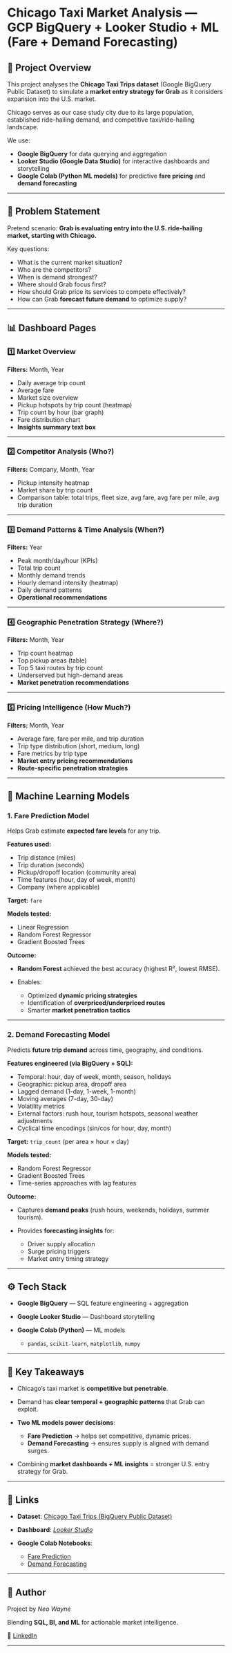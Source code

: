 # Chicago Taxi Market Analysis — GCP BigQuery + Looker Studio + ML (Fare + Demand Forecasting)

## 📌 Project Overview

This project analyses the **Chicago Taxi Trips dataset** (Google BigQuery Public Dataset) to simulate a **market entry strategy for Grab** as it considers expansion into the U.S. market.

Chicago serves as our case study city due to its large population, established ride-hailing demand, and competitive taxi/ride-hailing landscape.

We use:

* **Google BigQuery** for data querying and aggregation
* **Looker Studio (Google Data Studio)** for interactive dashboards and storytelling
* **Google Colab (Python ML models)** for predictive **fare pricing** and **demand forecasting**

---

## 🎯 Problem Statement

Pretend scenario: **Grab is evaluating entry into the U.S. ride-hailing market, starting with Chicago.**

Key questions:

* What is the current market situation?
* Who are the competitors?
* When is demand strongest?
* Where should Grab focus first?
* How should Grab price its services to compete effectively?
* How can Grab **forecast future demand** to optimize supply?

---

## 📊 Dashboard Pages

### 1️⃣ Market Overview

**Filters:** Month, Year

* Daily average trip count
* Average fare
* Market size overview
* Pickup hotspots by trip count (heatmap)
* Trip count by hour (bar graph)
* Fare distribution chart
* **Insights summary text box**

---

### 2️⃣ Competitor Analysis (Who?)

**Filters:** Company, Month, Year

* Pickup intensity heatmap
* Market share by trip count
* Comparison table: total trips, fleet size, avg fare, avg fare per mile, avg trip duration

---

### 3️⃣ Demand Patterns & Time Analysis (When?)

**Filters:** Year

* Peak month/day/hour (KPIs)
* Total trip count
* Monthly demand trends
* Hourly demand intensity (heatmap)
* Daily demand patterns
* **Operational recommendations**

---

### 4️⃣ Geographic Penetration Strategy (Where?)

**Filters:** Month, Year

* Trip count heatmap
* Top pickup areas (table)
* Top 5 taxi routes by trip count
* Underserved but high-demand areas
* **Market penetration recommendations**

---

### 5️⃣ Pricing Intelligence (How Much?)

**Filters:** Month, Year

* Average fare, fare per mile, and trip duration
* Trip type distribution (short, medium, long)
* Fare metrics by trip type
* **Market entry pricing recommendations**
* **Route-specific penetration strategies**

---

## 🤖 Machine Learning Models

### 1. Fare Prediction Model

Helps Grab estimate **expected fare levels** for any trip.

**Features used:**

* Trip distance (miles)
* Trip duration (seconds)
* Pickup/dropoff location (community area)
* Time features (hour, day of week, month)
* Company (where applicable)

**Target:** `fare`

**Models tested:**

* Linear Regression
* Random Forest Regressor
* Gradient Boosted Trees

**Outcome:**

* **Random Forest** achieved the best accuracy (highest R², lowest RMSE).
* Enables:

  * Optimized **dynamic pricing strategies**
  * Identification of **overpriced/underpriced routes**
  * Smarter **market penetration tactics**

---

### 2. Demand Forecasting Model

Predicts **future trip demand** across time, geography, and conditions.

**Features engineered (via BigQuery + SQL):**

* Temporal: hour, day of week, month, season, holidays
* Geographic: pickup area, dropoff area
* Lagged demand (1-day, 1-week, 1-month)
* Moving averages (7-day, 30-day)
* Volatility metrics
* External factors: rush hour, tourism hotspots, seasonal weather adjustments
* Cyclical time encodings (sin/cos for hour, day, month)

**Target:** `trip_count` (per area × hour × day)

**Models tested:**

* Random Forest Regressor
* Gradient Boosted Trees
* Time-series approaches with lag features

**Outcome:**

* Captures **demand peaks** (rush hours, weekends, holidays, summer tourism).
* Provides **forecasting insights** for:

  * Driver supply allocation
  * Surge pricing triggers
  * Market entry timing strategy

---

## ⚙️ Tech Stack

* **Google BigQuery** — SQL feature engineering + aggregation
* **Google Looker Studio** — Dashboard storytelling
* **Google Colab (Python)** — ML models

  * `pandas`, `scikit-learn`, `matplotlib`, `numpy`

---

## 🚀 Key Takeaways

* Chicago’s taxi market is **competitive but penetrable**.
* Demand has **clear temporal + geographic patterns** that Grab can exploit.
* **Two ML models power decisions**:

  * **Fare Prediction** → helps set competitive, dynamic prices.
  * **Demand Forecasting** → ensures supply is aligned with demand surges.
* Combining **market dashboards + ML insights** = stronger U.S. entry strategy for Grab.

---

## 🔗 Links

* **Dataset**: [Chicago Taxi Trips (BigQuery Public Dataset)](https://console.cloud.google.com/marketplace/product/city-of-chicago-public-data/chicago-taxi-trips)
* **Dashboard**: *[Looker Studio](https://lookerstudio.google.com/reporting/222b720e-85a1-417b-b17e-a605036c4ffe)*
* **Google Colab Notebooks**:

  * [Fare Prediction](https://github.com/wneo97/Data-Analysis-Projects/tree/main/notebooks/fare_prediction)
  * [Demand Forecasting](https://github.com/wneo97/Data-Analysis-Projects/tree/main/notebooks/demand_forecast)

---

## 👤 Author

Project by *Neo Wayne*

Blending **SQL, BI, and ML** for actionable market intelligence.


🔗 [LinkedIn](https://www.linkedin.com/in/yourprofile)

---

